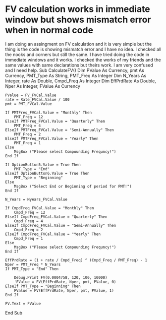 
# FV calculation works in immediate window but shows mismatch error when in normal code

I am doing an assingment on FV calculation and it is very simple but the thing is the code is showing mismatch error and I have no idea. I checked all the nooks and corners but still the same. I have tried doing the code in immediate windows and it works. I checked the works of my friends and the same values with same declarations but theirs work. I am very confused and I need help.
Sub CalculateFV()
    Dim PValue As Currency, pmt As Currency, PMT_Type As String, PMT_Freq As Integer
    Dim N_Years As Integer, rate As Double, Cmpd_Freq As Integer
    Dim EffPrdRate As Double, Nper As Integer, FValue As Currency
    

    PValue = PV_FVCal.Value
    rate = Rate_FVCal.Value / 100
    pmt = PMT_FVCal.Value
    
    If PMTFreq_FVCal.Value = "Monthly" Then
        PMT_Freq = 12
    ElseIf PMTFreq_FVCal.Value = "Quarterly" Then
        PMT_Freq = 4
    ElseIf PMTFreq_FVCal.Value = "Semi-Annually" Then
        PMT_Freq = 2
    ElseIf PMTFreq_FVCal.Value = "Yearly" Then
        PMT_Freq = 1
    Else
        MsgBox ("Please select Compounding Frequncy!")
    End If
    
    If OptionButton5.Value = True Then
        PMT_Type = "End"
    ElseIf OptionButton6.Value = True Then
        PMT_Type = "Beginning"
    Else
        MsgBox ("Select End or Beginning of period for PMT!")
    End If

    N_Years = Nyears_FVCal.Value
    
    If CmpdFreq_FVCal.Value = "Monthly" Then
        Cmpd_Freq = 12
    ElseIf CmpdFreq_FVCal.Value = "Quarterly" Then
        Cmpd_Freq = 4
    ElseIf CmpdFreq_FVCal.Value = "Semi-Annually" Then
        Cmpd_Freq = 2
    ElseIf CmpdFreq_FVCal.Value = "Yearly" Then
        Cmpd_Freq = 1
    Else
        MsgBox ("Please select Compounding Frequncy!")
    End If
    
    EffPrdRate = (1 + rate / Cmpd_Freq) ^ (Cmpd_Freq / PMT_Freq) - 1
    Nper = PMT_Freq * N_Years
    If PMT_Type = "End" Then
        
        Debug.Print FV(0.0004758, 120, 100, 10000)
        'FValue = FV(EffPrdRate, Nper, pmt, PValue, 0)
    ElseIf PMT_Type = "Beginning" Then
        FValue = FV(EffPrdRate, Nper, pmt, PValue, 1)
    End If
    
    FV.Text = FValue
       
End Sub




        